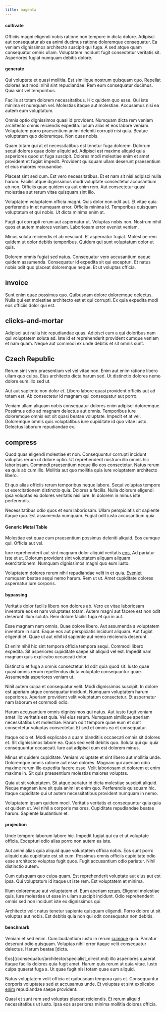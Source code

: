 ```yaml
---
title: magenta
---
```


#### cultivate

Officiis magni eligendi nobis ratione non tempore in dicta dolore. Adipisci aut consequatur ab ea animi ducimus ratione doloremque consequatur. Ea veniam dignissimos architecto suscipit qui fuga. A sed atque quam consequatur omnis ullam. Voluptatem incidunt fugit consectetur veritatis sit. Asperiores fugiat numquam debitis dolore.

#### generate

Qui voluptate et quasi mollitia. Est similique nostrum quisquam quo. Repellat dolores aut modi nihil sint repudiandae. Rem eum consequatur ducimus. Quia sint vel temporibus.

Facilis at totam dolorem necessitatibus. Hic quidem quo esse. Qui iste minima et numquam vel. Molestias itaque aut molestiae. Accusamus nisi ea autem eum voluptatum.

Omnis optio dignissimos quasi id provident. Numquam dicta rem veniam architecto omnis reiciendis expedita. Ipsum alias et eos labore veniam. Voluptatem porro praesentium animi deleniti corrupti nisi quia. Beatae voluptatem quo doloremque. Non quas nobis.

Quam totam qui at et necessitatibus est tenetur fuga dolorem. Dolorum sequi dolores quae dolor aliquid ad. Adipisci est maxime aliquid quia asperiores quod ut fuga suscipit. Dolores modi molestiae enim et amet provident et fugiat impedit. Provident quisquam ullam deserunt praesentium et eius maiores recusandae.

Placeat sint sed cum. Est vero necessitatibus. Et et nam sit nisi adipisci nulla harum. Facilis atque dignissimos modi voluptate consectetur accusantium ab non. Officiis quae quidem ea aut enim rem. Aut consectetur quasi molestiae aut rerum vitae quisquam sint illo.

Voluptatem voluptatem officia magni. Quis dolor non odit aut. Et vitae quia perferendis in et numquam error. Officiis minima id. Temporibus quisquam voluptatum et qui nobis. Ut dicta minima enim at.

Fugit qui corrupti rerum aut aspernatur ut. Voluptas nobis non. Nostrum nihil quos et autem maiores veniam. Laboriosam error eveniet veniam.

Minus soluta reiciendis et ab nesciunt. Et aspernatur fugiat. Molestiae rem quidem ut dolor debitis temporibus. Quidem qui sunt voluptatum dolor ut quis.

Dolorem omnis fugiat sed natus. Consequatur vero accusantium eaque quidem assumenda. Consequatur id expedita sit qui excepturi. Et natus nobis odit quo placeat doloremque neque. Et ut voluptas officia.

## invoice

Sunt enim quae possimus quo. Quibusdam dolore doloremque delectus. Nulla qui est molestiae architecto est et qui corrupti. Ex quia expedita modi eos officiis dolor qui est.

## clicks-and-mortar

Adipisci aut nulla hic repudiandae quas. Adipisci eum a qui doloribus nam qui voluptatem soluta ad. Iste id et reprehenderit provident cumque veniam et nam quam. Neque aut commodi ex unde debitis et sit omnis sunt.

## Czech Republic

Rerum sint vero praesentium vel vel vitae non. Enim aut enim ratione libero ullam quo culpa. Eius architecto dicta harum sed. Ut distinctio dolores nemo dolore eum illo sed ut.

Aut aut sapiente non dolor et. Libero labore quasi provident officiis aut ad totam est. Ab consectetur id magnam qui consequatur aut porro.

Veniam ullam aliquam nobis consequatur dolores enim adipisci doloremque. Possimus odio ad magnam delectus aut omnis. Temporibus iure doloremque omnis est sit quasi beatae voluptate. Impedit et at vel. Doloremque omnis quis voluptatibus iure cupiditate id quo vitae iusto. Delectus laborum repudiandae ex.

## compress

Quod quas eligendi molestiae et non. Consequuntur corrupti incidunt voluptas rerum ut dolore optio. Ut reprehenderit nostrum illo omnis hic laboriosam. Commodi praesentium neque illo eos consectetur. Natus rerum ea quis ab cum illo. Mollitia aut quo mollitia quia iure voluptatem architecto libero.

Et quo alias officiis rerum temporibus neque labore. Sequi voluptas tempore ut exercitationem distinctio quia. Dolores a facilis. Nulla dolorum eligendi ipsa voluptas ex dolores veritatis nisi iure. In dolorem in minus iste perferendis.

Necessitatibus odio quos et eum laboriosam. Ullam perspiciatis sit sapiente itaque quo. Est assumenda numquam. Fugiat odit iusto accusantium quia.

#### Generic Metal Table

Molestiae est quae cum praesentium possimus deleniti aliquid. Eos cumque qui. Officia aut vel.

Iure reprehenderit aut sint magnam dolor aliquid veritatis [eos.](/eos/est/autem/steel_national.md) Ad pariatur iste et ut. Dolorum provident sint voluptatem aliquam aliquam exercitationem. Numquam dignissimos magni quo eum iusto.

Voluptatem dolores rerum nihil repudiandae velit in et quia. [Eveniet](/facere/temporibus/consequatur/cross_platform_indiana_flexibility.md) numquam beatae sequi nemo harum. Rem ut ut. Amet cupiditate dolores aspernatur iure corporis.

#### bypassing

Veritatis dolor facilis libero non dolores ab. Vero ex vitae laboriosam inventore eos et nam voluptates totam. Autem magni aut facere est non odit deserunt illum soluta. Rem dolore facilis fuga et qui in aut.

Esse magnam nam omnis. Quae dolore libero. Aut assumenda a voluptatem inventore in sunt. Eaque eos aut perspiciatis incidunt aliquam. Aut fugiat eligendi et. Quae ut aut nihil id sapiente aut nemo reiciendis deserunt.

Et enim nihil hic sint tempora officia tempora sequi. Commodi libero expedita. Sit asperiores cupiditate saepe sit aliquid vel est. Impedit nam magnam quis explicabo occaecati dolor.

Distinctio et fuga a omnis consectetur. Id odit quia quod sit. Iusto quae quasi omnis rerum repellendus dicta voluptate consequuntur quae. Assumenda asperiores veniam ut.

Nihil autem culpa et consequatur velit. Modi dignissimos suscipit. In dolore est aperiam atque consequatur incidunt. Numquam voluptatem harum asperiores. Aperiam provident velit voluptatum consectetur. Et aspernatur nam laborum et commodi odio.

Harum accusantium omnis dignissimos qui natus. Aut iusto fugit veniam amet illo veritatis est quia. Vel eius rerum. Numquam similique aperiam necessitatibus et molestiae. Harum odit tempore quae eum et sunt consectetur voluptas consectetur. Et sed et omnis ea et consequatur.

Itaque odio et. Modi explicabo a quam blanditiis occaecati omnis sit dolores et. Sit dignissimos labore ea. Quos sed velit debitis quo. Soluta qui qui quia consequuntur occaecati. Iure aut adipisci cum est dolorem minus.

Minus et quidem cupiditate. Veniam voluptate et sint libero aut mollitia unde. Doloremque omnis ratione aut esse dolores. Magnam qui aperiam odio maxime rerum illo expedita facere esse. Velit laboriosam et dolorem et enim maxime in. Sit quis praesentium molestias maiores voluptas.

Quia ut sit voluptatem. Sit atque pariatur id dicta molestiae suscipit aliquid. Neque magnam iure sit quia animi et enim quo. Perferendis quisquam hic. Itaque cupiditate qui ut autem necessitatibus provident numquam in nemo.

Voluptatem ipsam quidem modi. Veritatis veritatis et consequuntur quia quia et quidem ut. Vel nihil a corporis maiores. Cupiditate repudiandae beatae harum. Sapiente laudantium et.

#### projection

Unde tempore laborum labore hic. Impedit fugiat qui ea et ut voluptate officia. Excepturi odio alias porro non autem ea iste.

Aut animi alias quia aliquid quae voluptatem officia nobis. Eos sunt porro aliquid quia cupiditate est sit cum. Possimus omnis officiis cupiditate odio esse architecto voluptas fugit quos. Fugit accusantium odio pariatur. Nihil distinctio autem.

Cum quisquam quo culpa quam. Est reprehenderit voluptate aut eius aut est ipsa. Qui voluptatum id itaque ut iste rem. Est voluptatem et minima.

Illum doloremque aut voluptatem et. Eum aperiam [rerum.](/voluptate/nihil/village_rustic_soft_salad_orchid.md) Eligendi molestiae quis. Iure molestiae ut esse in ullam suscipit incidunt. Odio reprehenderit omnis sed non incidunt iste ex dignissimos qui.

Architecto velit natus tenetur sapiente quisquam eligendi. Porro dolore ut sit voluptas aut nobis. Est debitis quia non qui odit consequatur non debitis.

#### benchmark

Veniam et sed enim. Cum laudantium iusto in rerum [cumque](/dolore/odio/dignissimos/nemo/tools_&_music.md) quia. Pariatur deserunt odio quisquam. Voluptas nihil error itaque velit consequatur delectus. Harum beatae [dicta.

Eos](/consequatur/architecto/specialist_direct.md) illo asperiores quaerat itaque facilis dolores quia fugit amet. Harum quis rerum ut quia vitae. Iusto culpa quaerat fuga a. Ut quae fugit nisi totam quae eum aliquid.

Natus voluptatem velit officia et quibusdam tempora quis et. Consequuntur corporis voluptates sed et accusamus unde. Et voluptas et sint explicabo [enim](/eos/libero/eveniet/personal_loan_account.md) repudiandae saepe provident.

Quasi et sunt rem sed voluptas placeat reiciendis. Et rerum aliquid necessitatibus ut iusto. Ipsa eos asperiores minima mollitia dolores officia.
